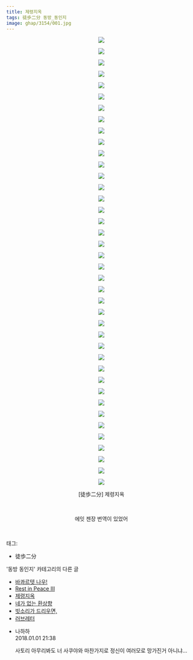 ```yaml
---
title: 제령지옥
tags: 徒歩二分 동방_동인지
image: ghap/3154/001.jpg
---
```

<div class="article">
<p style="text-align: center; clear: none; float: none;"><img src="{{ site.nasurl }}/ghap/3154/001.jpg"/></p>
<p style="text-align: center; clear: none; float: none;"><img src="{{ site.nasurl }}/ghap/3154/002.jpg"/></p>
<p style="text-align: center; clear: none; float: none;"><img src="{{ site.nasurl }}/ghap/3154/003.jpg"/></p>
<p style="text-align: center; clear: none; float: none;"><img src="{{ site.nasurl }}/ghap/3154/004.jpg"/></p>
<p style="text-align: center; clear: none; float: none;"><img src="{{ site.nasurl }}/ghap/3154/005.jpg"/></p>
<p style="text-align: center; clear: none; float: none;"><img src="{{ site.nasurl }}/ghap/3154/006.jpg"/></p>
<p style="text-align: center; clear: none; float: none;"><img src="{{ site.nasurl }}/ghap/3154/007.jpg"/></p>
<p style="text-align: center; clear: none; float: none;"><img src="{{ site.nasurl }}/ghap/3154/008.jpg"/></p>
<p style="text-align: center; clear: none; float: none;"><img src="{{ site.nasurl }}/ghap/3154/009.jpg"/></p>
<p style="text-align: center; clear: none; float: none;"><img src="{{ site.nasurl }}/ghap/3154/010.jpg"/></p>
<p style="text-align: center; clear: none; float: none;"><img src="{{ site.nasurl }}/ghap/3154/011.jpg"/></p>
<p style="text-align: center; clear: none; float: none;"><img src="{{ site.nasurl }}/ghap/3154/012.jpg"/></p>
<p style="text-align: center; clear: none; float: none;"><img src="{{ site.nasurl }}/ghap/3154/013.jpg"/></p>
<p style="text-align: center; clear: none; float: none;"><img src="{{ site.nasurl }}/ghap/3154/014.jpg"/></p>
<p style="text-align: center; clear: none; float: none;"><img src="{{ site.nasurl }}/ghap/3154/015.jpg"/></p>
<p style="text-align: center; clear: none; float: none;"><img src="{{ site.nasurl }}/ghap/3154/016.jpg"/></p>
<p style="text-align: center; clear: none; float: none;"><img src="{{ site.nasurl }}/ghap/3154/017.jpg"/></p>
<p style="text-align: center; clear: none; float: none;"><img src="{{ site.nasurl }}/ghap/3154/018.jpg"/></p>
<p style="text-align: center; clear: none; float: none;"><img src="{{ site.nasurl }}/ghap/3154/019.jpg"/></p>
<p style="text-align: center; clear: none; float: none;"><img src="{{ site.nasurl }}/ghap/3154/020.jpg"/></p>
<p style="text-align: center; clear: none; float: none;"><img src="{{ site.nasurl }}/ghap/3154/021.jpg"/></p>
<p style="text-align: center; clear: none; float: none;"><img src="{{ site.nasurl }}/ghap/3154/022.jpg"/></p>
<p style="text-align: center; clear: none; float: none;"><img src="{{ site.nasurl }}/ghap/3154/023.jpg"/></p>
<p style="text-align: center; clear: none; float: none;"><img src="{{ site.nasurl }}/ghap/3154/024.jpg"/></p>
<p style="text-align: center; clear: none; float: none;"><img src="{{ site.nasurl }}/ghap/3154/025.jpg"/></p>
<p style="text-align: center; clear: none; float: none;"><img src="{{ site.nasurl }}/ghap/3154/026.jpg"/></p>
<p style="text-align: center; clear: none; float: none;"><img src="{{ site.nasurl }}/ghap/3154/027.jpg"/></p>
<p style="text-align: center; clear: none; float: none;"><img src="{{ site.nasurl }}/ghap/3154/028.jpg"/></p>
<p style="text-align: center; clear: none; float: none;"><img src="{{ site.nasurl }}/ghap/3154/029.jpg"/></p>
<p style="text-align: center; clear: none; float: none;"><img src="{{ site.nasurl }}/ghap/3154/030.jpg"/></p>
<p style="text-align: center; clear: none; float: none;"><img src="{{ site.nasurl }}/ghap/3154/031.jpg"/></p>
<p style="text-align: center; clear: none; float: none;"><img src="{{ site.nasurl }}/ghap/3154/032.jpg"/></p>
<p style="text-align: center; clear: none; float: none;"><img src="{{ site.nasurl }}/ghap/3154/033.jpg"/></p>
<p style="text-align: center; clear: none; float: none;"><img src="{{ site.nasurl }}/ghap/3154/034.jpg"/></p>
<p style="text-align: center; clear: none; float: none;"><img src="{{ site.nasurl }}/ghap/3154/035.jpg"/></p>
<p style="text-align: center; clear: none; float: none;"><img src="{{ site.nasurl }}/ghap/3154/036.jpg"/></p>
<p style="text-align: center; clear: none; float: none;"><img src="{{ site.nasurl }}/ghap/3154/037.jpg"/></p>
<p style="text-align: center; clear: none; float: none;"><img src="{{ site.nasurl }}/ghap/3154/038.jpg"/></p>
<p style="text-align: center; clear: none; float: none;"><img src="{{ site.nasurl }}/ghap/3154/039.jpg"/></p>
<p style="text-align: center; clear: none; float: none;"><img src="{{ site.nasurl }}/ghap/3154/040.jpg"/></p>
<p style="text-align: center; clear: none; float: none;">[徒歩二分] 제령지옥</p>
<p style="text-align: center; clear: none; float: none;"><br/></p>
<p style="text-align: center; clear: none; float: none;">에잇 젠장 번역이 있었어</p>
<p><br/></p>
</div><div class="tagTrail">
<p>태그: </p>
<ul>
<li>徒歩二分</li>
</ul>
</div><div class="another">
<p>'동방 동인지' 카테고리의 다른 글</p>
<ul>
<li><a href="/2017-03-01-ghap_3157">바콰르텟 나우!</a></li>
<li><a href="/2017-03-01-ghap_3156">Rest in Peace III</a></li>
<li><a href="/2017-03-01-ghap_3154">제령지옥</a></li>
<li><a href="/2017-02-04-ghap_3144">네가 없는 환상향</a></li>
<li><a href="/2017-02-04-ghap_3143">빗소리가 드리우면,</a></li>
<li><a href="/2017-02-04-ghap_3142">러브레터</a></li>
</ul>
</div><div class="cb_module cb_fluid">
<div class="cb_wrt cb_profile">
<div class="comment">
<ul>
<li class="cb_thumb_off" id="comment15164282">
<div class="cb_comment_area">
<div class="cb_info_area">
<div class="cb_section">
<span class="cb_nick_name">나하하</span>
</div>
<div class="cb_section">
<span class="cb_date">2018.01.01 21:38 </span>
</div>
</div>
<div class="cb_dsc_comment">
<p class="cb_dsc">
											사토리 아무리봐도 너 사쿠야와 마찬가지로 정신이 여러모로 망가진거 아니냐…
										</p>
</div>
</div></li>
</ul>
</div>
</div><!-- commentList close -->
</div>